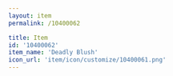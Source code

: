 ```yaml
---
layout: item
permalink: /10400062

title: Item
id: '10400062'
item_name: 'Deadly Blush'
icon_url: 'item/icon/customize/10400061.png'
---
```

